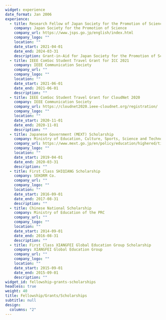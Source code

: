 ```yaml
---
widget: experience
date_format: Jan 2006
experience:
  - title: Research Fellow of Japan Society for the Promotion of Science
    company: Japan Society for the Promotion of Science
    company_url: https://www.jsps.go.jp/english/index.html
    company_logo: ""
    location: ""
    date_start: 2021-04-01
    date_end: 2024-03-31
    description: Grant-in-Aid for Japan Society for the Promotion of Science Fellows.
  - title: IEEE ComSoc Student Travel Grant for ICC 2021
    company: IEEE Communication Society
    company_url: ""
    company_logo: ""
    location: ""
    date_start: 2021-06-01
    date_end: 2021-06-01
    description: "" 
  - title: IEEE ComSoc Student Travel Grant for CloudNet 2020
    company: IEEE Communication Society
    company_url: https://cloudnet2020.ieee-cloudnet.org/registration/
    company_logo: ""
    location: ""
    date_start: 2020-11-01
    date_end: 2020-11-01
    description: ""
  - title: Japanese Government (MEXT) Scholarship
    company: Ministry of Education, Culture, Sports, Science and Technology of Japan
    company_url: https://www.mext.go.jp/en/policy/education/highered/title02/detail02/sdetail02/1373897.htm
    company_logo: ""
    location: ""
    date_start: 2019-04-01
    date_end: 2020-03-31
    description: ""
  - title: First Class SHIQIANG Scholarship
    company: SEKORM Co.
    company_url: ""
    company_logo: ""
    location: ""
    date_start: 2016-09-01
    date_end: 2017-08-31
    description: ""
  - title: Chinese National Scholarship
    company: Ministry of Education of the PRC
    company_url: ""
    company_logo: ""
    location: ""
    date_start: 2014-09-01
    date_end: 2016-08-31
    description: ""
  - title: First Class XIANGFEI Global Education Group Scholarship
    company: XIANGFEI Global Education Group
    company_url: ""
    company_logo: ""
    location: ""
    date_start: 2015-09-01
    date_end: 2015-09-01
    description: ""
widget_id: fellowship-grants-scholarships
headless: true
weight: 40
title: Fellowship/Grants/Scholarships
subtitle: null
design:
  columns: "2"
---
```

